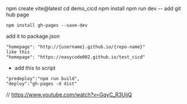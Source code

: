 npm create vite@latest
cd demo_cicd
npm install
npm run dev
-- add git hub page

```
npm install gh-pages --save-dev
```

add it to package.json

```
"homepage": "http://{username}.github.io/{repo-name}"
like this
"homepage": "https://easycode002.github.io/test_cicd"
```

- add this to script
```
"predeploy":"npm run build",
"deploy":"gh-pages -d dist"
```


// https://www.youtube.com/watch?v=GqyC_R3UjjQ